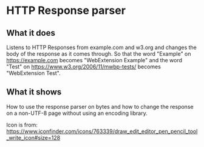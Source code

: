 # HTTP Response parser

## What it does

Listens to HTTP Responses from example.com and w3.org and changes the body of the response as it comes through. So that the word "Example" on https://example.com becomes "WebExtension Example" and the word "Test" on https://www.w3.org/2006/11/mwbp-tests/ becomes "WebExtension Test".

## What it shows

How to use the response parser on bytes and how to change the response on a non-UTF-8 page without using an encoding library.

Icon is from: https://www.iconfinder.com/icons/763339/draw_edit_editor_pen_pencil_tool_write_icon#size=128
